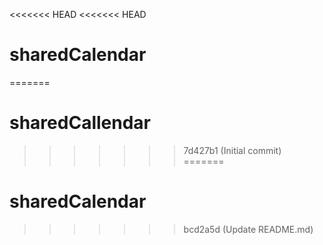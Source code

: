 <<<<<<< HEAD
<<<<<<< HEAD
# sharedCalendar
=======
# sharedCallendar
>>>>>>> 7d427b1 (Initial commit)
=======
# sharedCalendar
>>>>>>> bcd2a5d (Update README.md)
